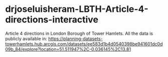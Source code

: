 # drjoseluisheram-LBTH-Article-4-directions-interactive
Article 4 directions in London Borough of Tower Hamlets. All the data is publicly available in: https://planning-datasets-towerhamlets.hub.arcgis.com/datasets/ee583d1b4d0540398be941601dc0d09b_84/explore?location=51.511947%2C-0.036145%2C13.81
